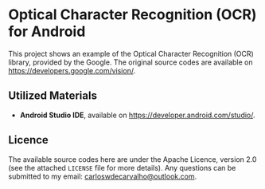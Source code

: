 # Optical Character Recognition (OCR) for Android

This project shows an example of the Optical Character Recognition (OCR) library, provided by the Google. The original source codes are available on https://developers.google.com/vision/.

## Utilized Materials

 - **Android Studio IDE**, available on https://developer.android.com/studio/.
 
## Licence

The available source codes here are under the Apache Licence, version 2.0 (see the attached `LICENSE` file for more details). Any questions can be submitted to my email: carloswdecarvalho@outlook.com.